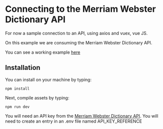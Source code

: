 # Connecting to the Merriam Webster Dictionary API

For now a sample connection to an API, using axios and vuex, vue JS. 

On this example we are consuming the Merriam Webster Dictionary API.

You can see a working example [here](http://dictionary.alexorrantia.com/dist)

## Installation

You can install on your machine by typing:

```
npm install
```

Next, compile assets by typing:

```
npm run dev
```
You will need an API key from the [Merriam Webster Dictionary API](https://dictionaryapi.com/). You will need to create an entry in an .env file named API_KEY_REFERENCE

